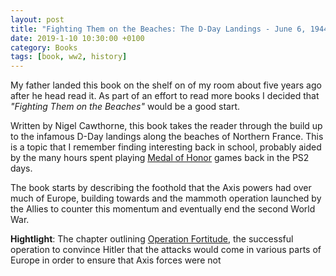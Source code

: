 ```yaml
---
layout: post
title: "Fighting Them on the Beaches: The D-Day Landings - June 6, 1944"
date: 2019-1-10 10:30:00 +0100
category: Books
tags: [book, ww2, history]
---
```


My father landed this book on the shelf on of my room about five years ago after he head read it. As part of an effort to read more books I decided that _"Fighting Them on the Beaches"_ would be a good start.

Written by Nigel Cawthorne, this book takes the reader through the build up to the infamous D-Day landings along the beaches of Northern France. This is a topic that I remember finding interesting back in school, probably aided by the many hours spent playing [Medal of Honor][moh] games back in the PS2 days.

The book starts by describing the foothold that the Axis powers had over much of Europe, building towards and the mammoth operation launched by the Allies to counter this momentum and eventually end the second World War. 

**Hightlight**: The chapter outlining [Operation Fortitude][of], the successful operation to convince Hitler that the attacks would come in various parts of Europe in order to ensure that Axis forces were not 

[moh]:https://en.wikipedia.org/wiki/Medal_of_Honor_(video_game_series)
[of]:https://en.wikipedia.org/wiki/Operation_Fortitude
